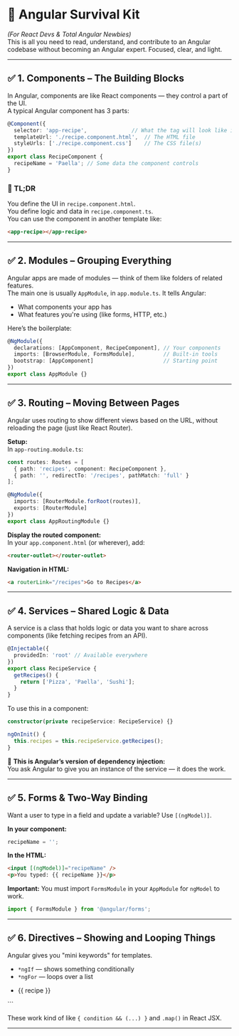 # 🧳 Angular Survival Kit  

*(For React Devs & Total Angular Newbies)*  
This is all you need to read, understand, and contribute to an Angular codebase without becoming an Angular expert. Focused, clear, and light.

---


## ✅ 1. Components – The Building Blocks

In Angular, components are like React components — they control a part of the UI.  
A typical Angular component has 3 parts:

```ts
@Component({
  selector: 'app-recipe',              // What the tag will look like in HTML: <app-recipe>
  templateUrl: './recipe.component.html',  // The HTML file
  styleUrls: ['./recipe.component.css']    // The CSS file(s)
})
export class RecipeComponent {
  recipeName = 'Paella'; // Some data the component controls
}
```

### 🧠 TL;DR  
You define the UI in `recipe.component.html`.  
You define logic and data in `recipe.component.ts`.  
You can use the component in another template like:

```html
<app-recipe></app-recipe>
```

---


## ✅ 2. Modules – Grouping Everything

Angular apps are made of modules — think of them like folders of related features.  
The main one is usually `AppModule`, in `app.module.ts`. It tells Angular:

- What components your app has  
- What features you're using (like forms, HTTP, etc.)

Here’s the boilerplate:

```ts
@NgModule({
  declarations: [AppComponent, RecipeComponent], // Your components
  imports: [BrowserModule, FormsModule],         // Built-in tools
  bootstrap: [AppComponent]                      // Starting point
})
export class AppModule {}
```

---


## ✅ 3. Routing – Moving Between Pages

Angular uses routing to show different views based on the URL, without reloading the page (just like React Router).

**Setup:**  
In `app-routing.module.ts`:

```ts
const routes: Routes = [
  { path: 'recipes', component: RecipeComponent },
  { path: '', redirectTo: '/recipes', pathMatch: 'full' }
];

@NgModule({
  imports: [RouterModule.forRoot(routes)],
  exports: [RouterModule]
})
export class AppRoutingModule {}
```

**Display the routed component:**  
In your `app.component.html` (or wherever), add:

```html
<router-outlet></router-outlet>
```

**Navigation in HTML:**

```html
<a routerLink="/recipes">Go to Recipes</a>
```

---


## ✅ 4. Services – Shared Logic & Data

A service is a class that holds logic or data you want to share across components (like fetching recipes from an API).

```ts
@Injectable({
  providedIn: 'root' // Available everywhere
})
export class RecipeService {
  getRecipes() {
    return ['Pizza', 'Paella', 'Sushi'];
  }
}
```

To use this in a component:

```ts
constructor(private recipeService: RecipeService) {}

ngOnInit() {
  this.recipes = this.recipeService.getRecipes();
}
```

🧠 **This is Angular’s version of dependency injection:**  
You ask Angular to give you an instance of the service — it does the work.

---


## ✅ 5. Forms & Two-Way Binding

Want a user to type in a field and update a variable? Use `[(ngModel)]`.

**In your component:**

```ts
recipeName = '';
```

**In the HTML:**

```html
<input [(ngModel)]="recipeName" />
<p>You typed: {{ recipeName }}</p>
```

**Important:** You must import `FormsModule` in your `AppModule` for `ngModel` to work.

```ts
import { FormsModule } from '@angular/forms';
```

---


## ✅ 6. Directives – Showing and Looping Things

Angular gives you "mini keywords" for templates.

- `*ngIf` — shows something conditionally  
- `*ngFor` — loops over a list

<ul>
  <li *ngFor="let recipe of recipes">
    {{ recipe }}
  </li>
</ul>
```

These work kind of like `{ condition && (...) }` and `.map()` in React JSX.

---


